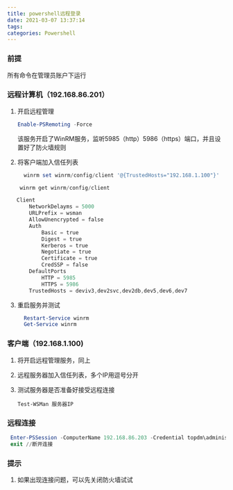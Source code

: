 ```yaml
---
title: powershell远程登录
date: 2021-03-07 13:37:14
tags: 
categories: Powershell
---
```


### 前提

所有命令在管理员账户下运行

### 远程计算机（192.168.86.201）

1. 开启远程管理

   ```powershell
   Enable-PSRemoting -Force
   ```

   该服务开启了WinRM服务，监听5985（http）5986（https）端口，并且设置好了防火墙规则

2. 将客户端加入信任列表

   ```powershell
     winrm set winrm/config/client '@{TrustedHosts="192.168.1.100"}'
   ```
 ```powershell
     winrm get winrm/config/client 

    Client
        NetworkDelayms = 5000
        URLPrefix = wsman
        AllowUnencrypted = false
        Auth
            Basic = true
            Digest = true
            Kerberos = true
            Negotiate = true
            Certificate = true
            CredSSP = false
        DefaultPorts
            HTTP = 5985
            HTTPS = 5986
        TrustedHosts = deviv3,dev2svc,dev2db,dev5,dev6,dev7
   ```

3. 重启服务并测试

   ```powershell
     Restart-Service winrm
     Get-Service winrm
   ```

   

### 客户端（192.168.1.100)

1. 将开启远程管理服务，同上

2. 远程服务器加入信任列表，多个IP用逗号分开

3. 测试服务器是否准备好接受远程连接

   ```
   Test-WSMan 服务器IP
   ```

   

### 远程连接

```powershell
 Enter-PSSession -ComputerName 192.168.86.203 -Credential topdm\administrator	
 exit //断开连接 
```

### 提示

1. 如果出现连接问题，可以先关闭防火墙试试

